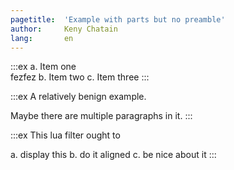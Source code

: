 ```yaml
---
pagetitle:  'Example with parts but no preamble'
author:     Keny Chatain
lang:       en
---
```


:::ex
a. Item one  
   fezfez
b. Item two
c. Item three
:::

:::ex
A relatively benign example.

Maybe there are multiple paragraphs in it.
:::

:::ex
This lua filter ought to

a. display this
b. do it aligned
c. be nice about it
:::